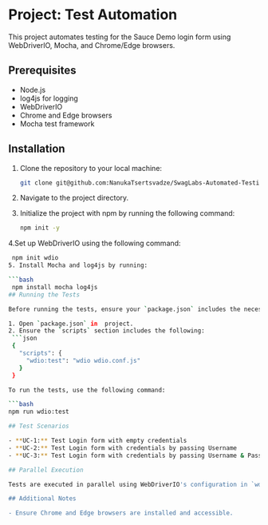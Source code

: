 # Project: Test Automation

This project automates testing for the Sauce Demo login form using WebDriverIO, Mocha, and Chrome/Edge browsers.

## Prerequisites

- Node.js
- log4js for logging
- WebDriverIO
- Chrome and Edge browsers
- Mocha test framework

## Installation

1. Clone the repository to your local machine:
   
   ```bash
   git clone git@github.com:NanukaTsertsvadze/SwagLabs-Automated-Testing.git
2. Navigate to the project directory.
3. Initialize the project with npm by running the following command:

   ```bash
   npm init -y
4.Set up WebDriverIO using the following command:

  ```bash
   npm init wdio
5. Install Mocha and log4js by running:

  ```bash
   npm install mocha log4js
## Running the Tests

Before running the tests, ensure your `package.json` includes the necessary scripts for WebDriverIO. If not already set up, you may need to configure it as follows:

1. Open `package.json` in  project.
2. Ensure the `scripts` section includes the following:
   ```json
   {
     "scripts": {
       "wdio:test": "wdio wdio.conf.js"
     }
   }

To run the tests, use the following command:

  ```bash
  npm run wdio:test

## Test Scenarios

- **UC-1:** Test Login form with empty credentials
- **UC-2:** Test Login form with credentials by passing Username
- **UC-3:** Test Login form with credentials by passing Username & Password

## Parallel Execution

Tests are executed in parallel using WebDriverIO's configuration in `wdio.conf.js`.

## Additional Notes

- Ensure Chrome and Edge browsers are installed and accessible.
